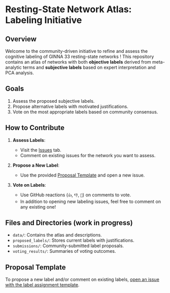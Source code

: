 # Resting-State Network Atlas: Labeling Initiative

## Overview
Welcome to the community-driven initiative to refine and assess the cognitive labeling of GINNA 33 resting-state networks ! This repository contains an atlas of networks with both **objective labels** derived from meta-analytic terms and **subjective labels** based on expert interpretation and PCA analysis.

## Goals
1. Assess the proposed subjective labels.
2. Propose alternative labels with motivated justifications.
3. Vote on the most appropriate labels based on community consensus.

## How to Contribute
1. **Assess Labels**:
   - Visit the [Issues](../../issues) tab.
   - Comment on existing issues for the network you want to assess.

2. **Propose a New Label**:
   - Use the provided [Proposal Template](#proposal-template) and open a new issue.

3. **Vote on Labels**:
   - Use GitHub reactions (`👍`, `👎`, `🧐`) on comments to vote.
   - In addition to opening new labeling issues, feel free to comment on any existing one!

## Files and Directories (**work in progress**)
- `data/`: Contains the atlas and descriptions.
- `proposed_labels/`: Stores current labels with justifications.
- `submissions/`: Community-submitted label proposals.
- `voting_results/`: Summaries of voting outcomes.

## Proposal Template
To propose a new label and/or comment on existing labels, [open an issue with the label assignment template](../../issues/new?assignees=&labels=&projects=&template=label-assessment.md&title=%5BLABELING%5D+RSNXX+-+LABEL).
